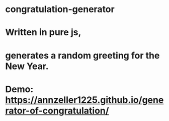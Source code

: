 # congratulation-generator

# Written in pure js,
# generates a random greeting for the New Year.
# Demo: https://annzeller1225.github.io/generator-of-congratulation/
